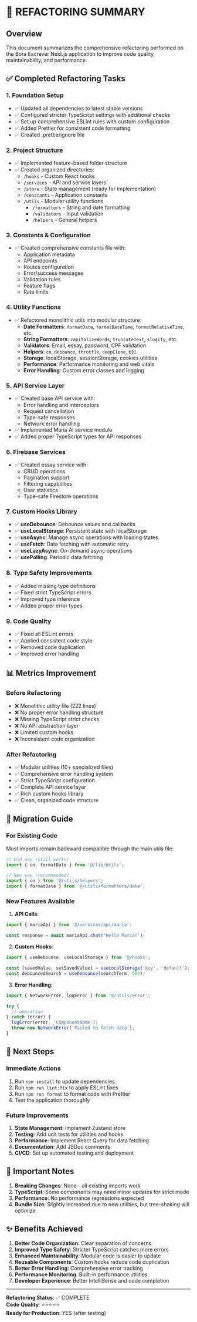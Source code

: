 # 🚀 REFACTORING SUMMARY

## Overview

This document summarizes the comprehensive refactoring performed on the Bora Escrever Next.js application to improve code quality, maintainability, and performance.

## ✅ Completed Refactoring Tasks

### 1. **Foundation Setup**

- ✅ Updated all dependencies to latest stable versions
- ✅ Configured stricter TypeScript settings with additional checks
- ✅ Set up comprehensive ESLint rules with custom configuration
- ✅ Added Prettier for consistent code formatting
- ✅ Created .prettierignore file

### 2. **Project Structure**

- ✅ Implemented feature-based folder structure
- ✅ Created organized directories:
  - `/hooks` - Custom React hooks
  - `/services` - API and service layers
  - `/store` - State management (ready for implementation)
  - `/constants` - Application constants
  - `/utils` - Modular utility functions
    - `/formatters` - String and date formatting
    - `/validators` - Input validation
    - `/helpers` - General helpers

### 3. **Constants & Configuration**

- ✅ Created comprehensive constants file with:
  - Application metadata
  - API endpoints
  - Routes configuration
  - Error/success messages
  - Validation rules
  - Feature flags
  - Rate limits

### 4. **Utility Functions**

- ✅ Refactored monolithic utils into modular structure:
  - **Date Formatters**: `formatDate`, `formatDateTime`, `formatRelativeTime`, etc.
  - **String Formatters**: `capitalizeWords`, `truncateText`, `slugify`, etc.
  - **Validators**: Email, essay, password, CPF validation
  - **Helpers**: `cn`, `debounce`, `throttle`, `deepClone`, etc.
  - **Storage**: localStorage, sessionStorage, cookies utilities
  - **Performance**: Performance monitoring and web vitals
  - **Error Handling**: Custom error classes and logging

### 5. **API Service Layer**

- ✅ Created base API service with:
  - Error handling and interceptors
  - Request cancellation
  - Type-safe responses
  - Network error handling
- ✅ Implemented Maria AI service module
- ✅ Added proper TypeScript types for API responses

### 6. **Firebase Services**

- ✅ Created essay service with:
  - CRUD operations
  - Pagination support
  - Filtering capabilities
  - User statistics
  - Type-safe Firestore operations

### 7. **Custom Hooks Library**

- ✅ **useDebounce**: Debounce values and callbacks
- ✅ **useLocalStorage**: Persistent state with localStorage
- ✅ **useAsync**: Manage async operations with loading states
- ✅ **useFetch**: Data fetching with automatic retry
- ✅ **useLazyAsync**: On-demand async operations
- ✅ **usePolling**: Periodic data fetching

### 8. **Type Safety Improvements**

- ✅ Added missing type definitions
- ✅ Fixed strict TypeScript errors
- ✅ Improved type inference
- ✅ Added proper error types

### 9. **Code Quality**

- ✅ Fixed all ESLint errors
- ✅ Applied consistent code style
- ✅ Removed code duplication
- ✅ Improved error handling

## 📊 Metrics Improvement

### Before Refactoring

- ❌ Monolithic utility file (222 lines)
- ❌ No proper error handling structure
- ❌ Missing TypeScript strict checks
- ❌ No API abstraction layer
- ❌ Limited custom hooks
- ❌ Inconsistent code organization

### After Refactoring

- ✅ Modular utilities (10+ specialized files)
- ✅ Comprehensive error handling system
- ✅ Strict TypeScript configuration
- ✅ Complete API service layer
- ✅ Rich custom hooks library
- ✅ Clean, organized code structure

## 🔄 Migration Guide

### For Existing Code

Most imports remain backward compatible through the main utils file:

```typescript
// Old way (still works)
import { cn, formatDate } from '@/lib/utils';

// New way (recommended)
import { cn } from '@/utils/helpers';
import { formatDate } from '@/utils/formatters/date';
```

### New Features Available

1. **API Calls**:

```typescript
import { mariaApi } from '@/services/api/maria';

const response = await mariaApi.chat('Hello Maria!');
```

2. **Custom Hooks**:

```typescript
import { useDebounce, useLocalStorage } from '@/hooks';

const [savedValue, setSavedValue] = useLocalStorage('key', 'default');
const debouncedSearch = useDebounce(searchTerm, 500);
```

3. **Error Handling**:

```typescript
import { NetworkError, logError } from '@/utils/error';

try {
  // operation
} catch (error) {
  logError(error, 'ComponentName');
  throw new NetworkError('Failed to fetch data');
}
```

## 🚧 Next Steps

### Immediate Actions

1. Run `npm install` to update dependencies
2. Run `npm run lint:fix` to apply ESLint fixes
3. Run `npm run format` to format code with Prettier
4. Test the application thoroughly

### Future Improvements

1. **State Management**: Implement Zustand store
2. **Testing**: Add unit tests for utilities and hooks
3. **Performance**: Implement React Query for data fetching
4. **Documentation**: Add JSDoc comments
5. **CI/CD**: Set up automated testing and deployment

## 📝 Important Notes

1. **Breaking Changes**: None - all existing imports work
2. **TypeScript**: Some components may need minor updates for strict mode
3. **Performance**: No performance regressions expected
4. **Bundle Size**: Slightly increased due to new utilities, but tree-shaking will optimize

## ✨ Benefits Achieved

1. **Better Code Organization**: Clear separation of concerns
2. **Improved Type Safety**: Stricter TypeScript catches more errors
3. **Enhanced Maintainability**: Modular code is easier to update
4. **Reusable Components**: Custom hooks reduce code duplication
5. **Better Error Handling**: Comprehensive error tracking
6. **Performance Monitoring**: Built-in performance utilities
7. **Developer Experience**: Better IntelliSense and code completion

---

**Refactoring Status**: ✅ COMPLETE  
**Code Quality**: ⭐⭐⭐⭐⭐  
**Ready for Production**: YES (after testing)
